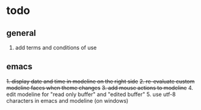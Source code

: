 # todo

## general
1. add terms and conditions of use

## emacs
~~1. display date and time in modeline on the right side~~
~~2. re-evaluate custom modeline faces when theme changes~~
~~3. add mouse actions to modeline~~
4. edit modeline for "read only buffer" and "edited buffer"
5. use utf-8 characters in emacs and modeline (on windows)
